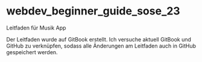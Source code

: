 # webdev_beginner_guide_sose_23
Leitfaden für Musik App

Der Leitfaden wurde auf GitBook erstellt. Ich versuche aktuell GitBook und GitHub zu verknüpfen, sodass alle Änderungen am Leitfaden auch in GitHub gespeichert werden.
